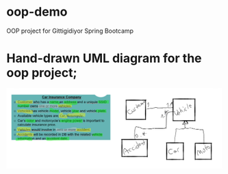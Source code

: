 # oop-demo
OOP project for Gittigidiyor Spring Bootcamp

# Hand-drawn UML diagram for the oop project;

![plot](resources/oopuml.png)
